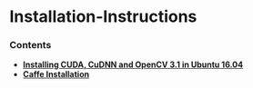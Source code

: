 # Installation-Instructions

### Contents
+ [__Installing CUDA, CuDNN and OpenCV 3.1 in Ubuntu 16.04__](https://github.com/sakthi-s/Installation-Instructions/blob/master/setup_cuda_cudnn_opencv3.md)
+ [__Caffe Installation__](https://github.com/sakthi-s/Installation-Instructions/blob/master/caffe.md)
